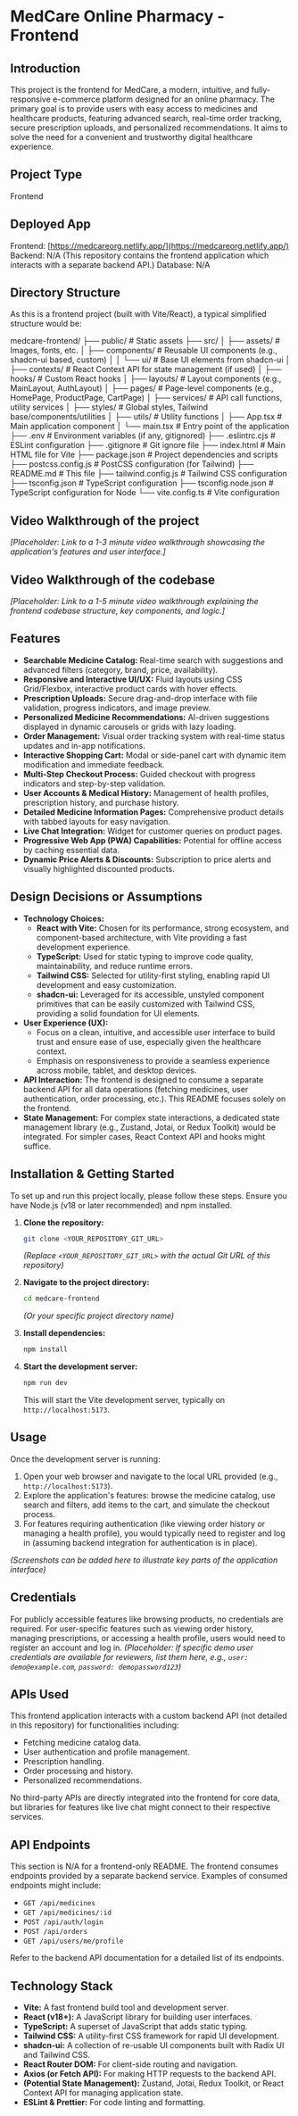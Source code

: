 # MedCare Online Pharmacy - Frontend

## Introduction
This project is the frontend for MedCare, a modern, intuitive, and fully-responsive e-commerce platform designed for an online pharmacy. The primary goal is to provide users with easy access to medicines and healthcare products, featuring advanced search, real-time order tracking, secure prescription uploads, and personalized recommendations. It aims to solve the need for a convenient and trustworthy digital healthcare experience.

## Project Type
Frontend

## Deployed App
Frontend: [https://medcareorg.netlify.app/](https://medcareorg.netlify.app/)
Backend: N/A (This repository contains the frontend application which interacts with a separate backend API.)
Database: N/A

## Directory Structure
As this is a frontend project (built with Vite/React), a typical simplified structure would be:

medcare-frontend/
├── public/                # Static assets
├── src/
│   ├── assets/            # Images, fonts, etc.
│   ├── components/        # Reusable UI components (e.g., shadcn-ui based, custom)
│   │   └── ui/            # Base UI elements from shadcn-ui
│   ├── contexts/          # React Context API for state management (if used)
│   ├── hooks/             # Custom React hooks
│   ├── layouts/           # Layout components (e.g., MainLayout, AuthLayout)
│   ├── pages/             # Page-level components (e.g., HomePage, ProductPage, CartPage)
│   ├── services/          # API call functions, utility services
│   ├── styles/            # Global styles, Tailwind base/components/utilities
│   ├── utils/             # Utility functions
│   ├── App.tsx            # Main application component
│   └── main.tsx           # Entry point of the application
├── .env                   # Environment variables (if any, gitignored)
├── .eslintrc.cjs          # ESLint configuration
├── .gitignore             # Git ignore file
├── index.html             # Main HTML file for Vite
├── package.json           # Project dependencies and scripts
├── postcss.config.js      # PostCSS configuration (for Tailwind)
├── README.md              # This file
├── tailwind.config.js     # Tailwind CSS configuration
├── tsconfig.json          # TypeScript configuration
├── tsconfig.node.json     # TypeScript configuration for Node
└── vite.config.ts         # Vite configuration
## Video Walkthrough of the project
*[Placeholder: Link to a 1-3 minute video walkthrough showcasing the application's features and user interface.]*

## Video Walkthrough of the codebase
*[Placeholder: Link to a 1-5 minute video walkthrough explaining the frontend codebase structure, key components, and logic.]*

## Features
-   **Searchable Medicine Catalog:** Real-time search with suggestions and advanced filters (category, brand, price, availability).
-   **Responsive and Interactive UI/UX:** Fluid layouts using CSS Grid/Flexbox, interactive product cards with hover effects.
-   **Prescription Uploads:** Secure drag-and-drop interface with file validation, progress indicators, and image preview.
-   **Personalized Medicine Recommendations:** AI-driven suggestions displayed in dynamic carousels or grids with lazy loading.
-   **Order Management:** Visual order tracking system with real-time status updates and in-app notifications.
-   **Interactive Shopping Cart:** Modal or side-panel cart with dynamic item modification and immediate feedback.
-   **Multi-Step Checkout Process:** Guided checkout with progress indicators and step-by-step validation.
-   **User Accounts & Medical History:** Management of health profiles, prescription history, and purchase history.
-   **Detailed Medicine Information Pages:** Comprehensive product details with tabbed layouts for easy navigation.
-   **Live Chat Integration:** Widget for customer queries on product pages.
-   **Progressive Web App (PWA) Capabilities:** Potential for offline access by caching essential data.
-   **Dynamic Price Alerts & Discounts:** Subscription to price alerts and visually highlighted discounted products.

## Design Decisions or Assumptions
-   **Technology Choices:**
    -   **React with Vite:** Chosen for its performance, strong ecosystem, and component-based architecture, with Vite providing a fast development experience.
    -   **TypeScript:** Used for static typing to improve code quality, maintainability, and reduce runtime errors.
    -   **Tailwind CSS:** Selected for utility-first styling, enabling rapid UI development and easy customization.
    -   **shadcn-ui:** Leveraged for its accessible, unstyled component primitives that can be easily customized with Tailwind CSS, providing a solid foundation for UI elements.
-   **User Experience (UX):**
    -   Focus on a clean, intuitive, and accessible user interface to build trust and ensure ease of use, especially given the healthcare context.
    -   Emphasis on responsiveness to provide a seamless experience across mobile, tablet, and desktop devices.
-   **API Interaction:** The frontend is designed to consume a separate backend API for all data operations (fetching medicines, user authentication, order processing, etc.). This README focuses solely on the frontend.
-   **State Management:** For complex state interactions, a dedicated state management library (e.g., Zustand, Jotai, or Redux Toolkit) would be integrated. For simpler cases, React Context API and hooks might suffice.

## Installation & Getting Started
To set up and run this project locally, please follow these steps. Ensure you have Node.js (v18 or later recommended) and npm installed.

1.  **Clone the repository:**
    ```bash
    git clone <YOUR_REPOSITORY_GIT_URL>
    ```
    *(Replace `<YOUR_REPOSITORY_GIT_URL>` with the actual Git URL of this repository)*

2.  **Navigate to the project directory:**
    ```bash
    cd medcare-frontend 
    ```
    *(Or your specific project directory name)*

3.  **Install dependencies:**
    ```bash
    npm install
    ```

4.  **Start the development server:**
    ```bash
    npm run dev
    ```
    This will start the Vite development server, typically on `http://localhost:5173`.

## Usage
Once the development server is running:
1.  Open your web browser and navigate to the local URL provided (e.g., `http://localhost:5173`).
2.  Explore the application's features: browse the medicine catalog, use search and filters, add items to the cart, and simulate the checkout process.
3.  For features requiring authentication (like viewing order history or managing a health profile), you would typically need to register and log in (assuming backend integration for authentication is in place).

*(Screenshots can be added here to illustrate key parts of the application interface)*

## Credentials
For publicly accessible features like browsing products, no credentials are required.
For user-specific features such as viewing order history, managing prescriptions, or accessing a health profile, users would need to register an account and log in.
*(Placeholder: If specific demo user credentials are available for reviewers, list them here, e.g., `user: demo@example.com`, `password: demopassword123`)*

## APIs Used
This frontend application interacts with a custom backend API (not detailed in this repository) for functionalities including:
-   Fetching medicine catalog data.
-   User authentication and profile management.
-   Prescription handling.
-   Order processing and history.
-   Personalized recommendations.

No third-party APIs are directly integrated into the frontend for core data, but libraries for features like live chat might connect to their respective services.

## API Endpoints
This section is N/A for a frontend-only README. The frontend consumes endpoints provided by a separate backend service. Examples of consumed endpoints might include:
-   `GET /api/medicines`
-   `GET /api/medicines/:id`
-   `POST /api/auth/login`
-   `POST /api/orders`
-   `GET /api/users/me/profile`

Refer to the backend API documentation for a detailed list of its endpoints.

## Technology Stack
-   **Vite:** A fast frontend build tool and development server.
-   **React (v18+):** A JavaScript library for building user interfaces.
-   **TypeScript:** A superset of JavaScript that adds static typing.
-   **Tailwind CSS:** A utility-first CSS framework for rapid UI development.
-   **shadcn-ui:** A collection of re-usable UI components built with Radix UI and Tailwind CSS.
-   **React Router DOM:** For client-side routing and navigation.
-   **Axios (or Fetch API):** For making HTTP requests to the backend API.
-   **(Potential State Management):** Zustand, Jotai, Redux Toolkit, or React Context API for managing application state.
-   **ESLint & Prettier:** For code linting and formatting.

